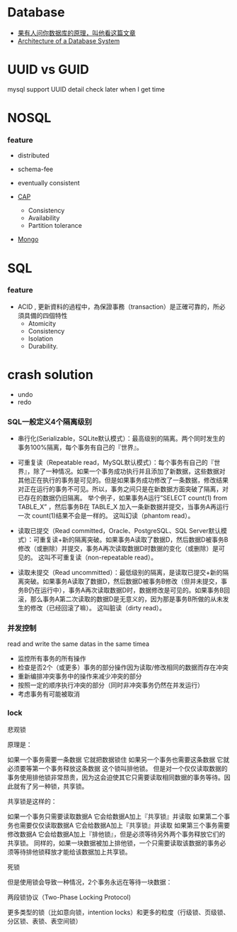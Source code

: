 # Database


- [果有人问你数据库的原理，叫他看这篇文章](http://blog.jobbole.com/100349/)
- [Architecture of a Database System](http://db.cs.berkeley.edu/papers/fntdb07-architecture.pdf)

# UUID vs GUID
mysql support UUID
detail check later when I get time

# NOSQL

### feature
- distributed
- schema-fee
- eventually consistent
- [CAP](https://blog.longwin.com.tw/2013/03/nosql-db-choose-cap-theorem-2013/)
    + Consistency
    + Availability
    + Partition tolerance

- [Mongo](database/mongo.md)


# SQL

### feature

- ACID , 更新資料的過程中，為保證事務（transaction）是正確可靠的，所必須具備的四個特性
    + Atomicity
    + Consistency
    + Isolation
    + Durability.



# crash solution
- undo
- redo






### SQL一般定义4个隔离级别

- 串行化(Serializable，SQLite默认模式）：最高级别的隔离。两个同时发生的事务100%隔离，每个事务有自己的『世界』。

- 可重复读（Repeatable read，MySQL默认模式）：每个事务有自己的『世界』，除了一种情况。如果一个事务成功执行并且添加了新数据，这些数据对其他正在执行的事务是可见的。但是如果事务成功修改了一条数据，修改结果对正在运行的事务不可见。所以，事务之间只是在新数据方面突破了隔离，对已存在的数据仍旧隔离。
举个例子，如果事务A运行”SELECT count(1) from TABLE_X” ，然后事务B在 TABLE_X 加入一条新数据并提交，当事务A再运行一次 count(1)结果不会是一样的。
这叫幻读（phantom read）。

- 读取已提交（Read committed，Oracle、PostgreSQL、SQL Server默认模式）：可重复读+新的隔离突破。如果事务A读取了数据D，然后数据D被事务B修改（或删除）并提交，事务A再次读取数据D时数据的变化（或删除）是可见的。
这叫不可重复读（non-repeatable read）。

- 读取未提交（Read uncommitted）：最低级别的隔离，是读取已提交+新的隔离突破。如果事务A读取了数据D，然后数据D被事务B修改（但并未提交，事务B仍在运行中），事务A再次读取数据D时，数据修改是可见的。如果事务B回滚，那么事务A第二次读取的数据D是无意义的，因为那是事务B所做的从未发生的修改（已经回滚了嘛）。
这叫脏读（dirty read）。


### 并发控制
read and write the same datas in the same timea

- 监控所有事务的所有操作
- 检查是否2个（或更多）事务的部分操作因为读取/修改相同的数据而存在冲突
- 重新编排冲突事务中的操作来减少冲突的部分
- 按照一定的顺序执行冲突的部分（同时非冲突事务仍然在并发运行）
- 考虑事务有可能被取消



### lock
悲观锁

原理是：

如果一个事务需要一条数据
它就把数据锁住
如果另一个事务也需要这条数据
它就必须要等第一个事务释放这条数据
这个锁叫排他锁。
但是对一个仅仅读取数据的事务使用排他锁非常昂贵，因为这会迫使其它只需要读取相同数据的事务等待。因此就有了另一种锁，共享锁。

共享锁是这样的：

如果一个事务只需要读取数据A
它会给数据A加上『共享锁』并读取
如果第二个事务也需要仅仅读取数据A
它会给数据A加上『共享锁』并读取
如果第三个事务需要修改数据A
它会给数据A加上『排他锁』，但是必须等待另外两个事务释放它们的共享锁。
同样的，如果一块数据被加上排他锁，一个只需要读取该数据的事务必须等待排他锁释放才能给该数据加上共享锁。



死锁

但是使用锁会导致一种情况，2个事务永远在等待一块数据：


两段锁协议（Two-Phase Locking Protocol)


更多类型的锁（比如意向锁，intention locks）和更多的粒度（行级锁、页级锁、分区锁、表锁、表空间锁）
